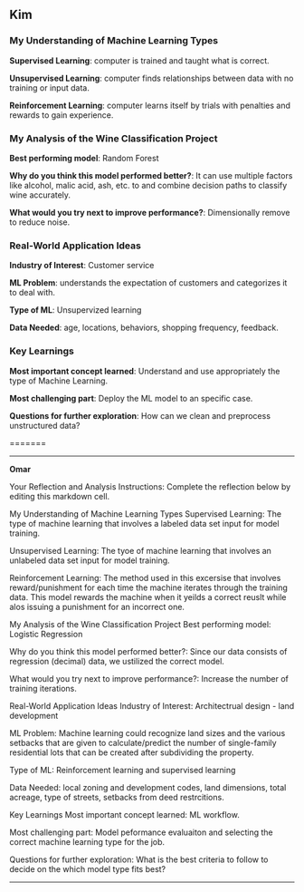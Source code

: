 ## Kim
### My Understanding of Machine Learning Types
**Supervised Learning**: computer is trained and taught what is correct.

**Unsupervised Learning**: computer finds relationships between data with no training or input data.

**Reinforcement Learning**: computer learns itself by trials with penalties and rewards to gain experience.
### My Analysis of the Wine Classification Project

**Best performing model**: Random Forest

**Why do you think this model performed better?**: It can use multiple factors like alcohol, malic acid, ash, etc. to and combine decision paths to classify wine accurately.

**What would you try next to improve performance?**: Dimensionally remove to reduce noise.

### Real-World Application Ideas

**Industry of Interest**: Customer service

**ML Problem**: understands the expectation of customers and categorizes it to deal with.

**Type of ML**: Unsupervized learning

**Data Needed**: age, locations, behaviors, shopping frequency, feedback.

### Key Learnings

**Most important concept learned**: Understand and use appropriately the type of Machine Learning.

**Most challenging part**: Deploy the ML model to an specific case.

**Questions for further exploration**: How can we clean and preprocess unstructured data?

=======
______________

**Omar**

Your Reflection and Analysis
Instructions: Complete the reflection below by editing this markdown cell.

My Understanding of Machine Learning Types
Supervised Learning: The type of machine learning that involves a labeled data set input for model training.

Unsupervised Learning: The tyoe of machine learning that involves an unlabeled data set input for model training.

Reinforcement Learning: The method used in this excersise that involves reward/punishment for each time the machine iterates through the training data. This model rewards the machine when it yeilds a correct reuslt while alos issuing a punishment for an incorrect one.

My Analysis of the Wine Classification Project
Best performing model: Logistic Regression

Why do you think this model performed better?: Since our data consists of regression (decimal) data, we ustilized the correct model.

What would you try next to improve performance?: Increase the number of training iterations.

Real-World Application Ideas
Industry of Interest: Architectrual design - land development

ML Problem: Machine learning could recognize land sizes and the various setbacks that are given to calculate/predict the number of single-family residential lots that can be created after subdividing the property.

Type of ML: Reinforcement learning and supervised learning

Data Needed: local zoning and development codes, land dimensions, total acreage, type of streets, setbacks from deed restrcitions.

Key Learnings
Most important concept learned: ML workflow.

Most challenging part: Model peformance evaluaiton and selecting the correct machine learning type for the job.

Questions for further exploration: What is the best criteria to follow to decide on the which model type fits best?

______________________________________________________________________________________________________________________________


